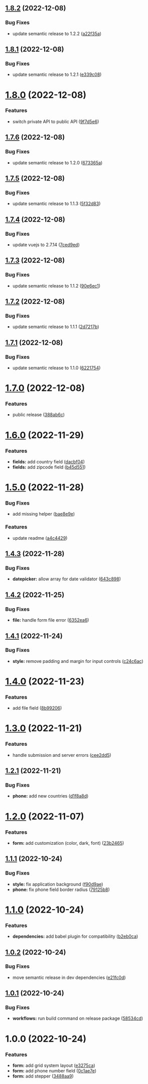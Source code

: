 ## [1.8.2](https://github.com/Gatoreviews/gtr-form-renderer/compare/v1.8.1...v1.8.2) (2022-12-08)


### Bug Fixes

* update semantic release to 1.2.2 ([a22f35a](https://github.com/Gatoreviews/gtr-form-renderer/commit/a22f35a42171b95d7980eb8c941c732bd6d2c55b))

## [1.8.1](https://github.com/Gatoreviews/gtr-form-renderer/compare/v1.8.0...v1.8.1) (2022-12-08)


### Bug Fixes

* update semantic release to 1.2.1 ([e339c08](https://github.com/Gatoreviews/gtr-form-renderer/commit/e339c0826200636284a224f7d6cd08e2f3f6f467))

# [1.8.0](https://github.com/Gatoreviews/gtr-form-renderer/compare/v1.7.6...v1.8.0) (2022-12-08)


### Features

* switch private API to public API ([9f7d5e6](https://github.com/Gatoreviews/gtr-form-renderer/commit/9f7d5e6269deadb789a1a340a0f9e4755a2989b3))

## [1.7.6](https://github.com/Gatoreviews/gtr-form-renderer/compare/v1.7.5...v1.7.6) (2022-12-08)


### Bug Fixes

* update semantic release to 1.2.0 ([673365a](https://github.com/Gatoreviews/gtr-form-renderer/commit/673365ae4b2b7dd8eaabd2f02666abe6ca75224e))

## [1.7.5](https://github.com/Gatoreviews/gtr-form-renderer/compare/v1.7.4...v1.7.5) (2022-12-08)


### Bug Fixes

* update semantic release to 1.1.3 ([5f32d83](https://github.com/Gatoreviews/gtr-form-renderer/commit/5f32d835c756dfbcc0809e18e5c07edc661f5f0e))

## [1.7.4](https://github.com/Gatoreviews/gtr-form-renderer/compare/v1.7.3...v1.7.4) (2022-12-08)


### Bug Fixes

* update vuejs to 2.7.14 ([7ced9ed](https://github.com/Gatoreviews/gtr-form-renderer/commit/7ced9ede107468d36c8b7b1c4d7f605da883b41b))

## [1.7.3](https://github.com/Gatoreviews/gtr-form-renderer/compare/v1.7.2...v1.7.3) (2022-12-08)


### Bug Fixes

* update semantic release to 1.1.2 ([90e6ec1](https://github.com/Gatoreviews/gtr-form-renderer/commit/90e6ec12816793a895d980495857d84dece6c1b1))

## [1.7.2](https://github.com/Gatoreviews/gtr-form-renderer/compare/v1.7.1...v1.7.2) (2022-12-08)


### Bug Fixes

* update semantic release to 1.1.1 ([2d7217b](https://github.com/Gatoreviews/gtr-form-renderer/commit/2d7217b1806178e38ba82a86b78acec23bda6cd9))

## [1.7.1](https://github.com/Gatoreviews/gtr-form-renderer/compare/v1.7.0...v1.7.1) (2022-12-08)


### Bug Fixes

* update semantic release to 1.1.0 ([6221754](https://github.com/Gatoreviews/gtr-form-renderer/commit/62217547a88982d42365ee7ad779f62362fc1e41))

# [1.7.0](https://github.com/Gatoreviews/gtr-form-renderer/compare/v1.6.0...v1.7.0) (2022-12-08)


### Features

* public release ([388ab6c](https://github.com/Gatoreviews/gtr-form-renderer/commit/388ab6cb0437034e9bf95b33284db1931d3cd3f6))

# [1.6.0](https://github.com/Gatoreviews/gtr-form-renderer/compare/v1.5.0...v1.6.0) (2022-11-29)


### Features

* **fields:** add country field ([dacbf04](https://github.com/Gatoreviews/gtr-form-renderer/commit/dacbf046a8c27f7864ee47dd4075d5e9e4d23c3c))
* **fields:** add zipcode field ([b45d551](https://github.com/Gatoreviews/gtr-form-renderer/commit/b45d55129486800a3e7d211f3c5e3bb8d42de9b9))

# [1.5.0](https://github.com/Gatoreviews/gtr-form-renderer/compare/v1.4.3...v1.5.0) (2022-11-28)


### Bug Fixes

* add missing helper ([bae8e9e](https://github.com/Gatoreviews/gtr-form-renderer/commit/bae8e9e2132ce0f41efc87042e4c433e83f6aca7))


### Features

* update readme ([a4c4429](https://github.com/Gatoreviews/gtr-form-renderer/commit/a4c4429906d0bde0d9ecabfdd2e110afe91af48e))

## [1.4.3](https://github.com/Gatoreviews/gtr-form-renderer/compare/v1.4.2...v1.4.3) (2022-11-28)


### Bug Fixes

* **datepicker:** allow array for date validator ([643c898](https://github.com/Gatoreviews/gtr-form-renderer/commit/643c898757cdadf23991df49a06346e7a28788f0))

## [1.4.2](https://github.com/Gatoreviews/gtr-form-renderer/compare/v1.4.1...v1.4.2) (2022-11-25)


### Bug Fixes

* **file:** handle form file error ([6352ea6](https://github.com/Gatoreviews/gtr-form-renderer/commit/6352ea67866287b4adc14dc223ed3a8d9c5fe459))

## [1.4.1](https://github.com/Gatoreviews/gtr-form-renderer/compare/v1.4.0...v1.4.1) (2022-11-24)


### Bug Fixes

* **style:** remove padding and margin for input controls ([c24c6ac](https://github.com/Gatoreviews/gtr-form-renderer/commit/c24c6ac9c5c8cbde9793c66da08d31a33c30581e))

# [1.4.0](https://github.com/Gatoreviews/gtr-form-renderer/compare/v1.3.0...v1.4.0) (2022-11-23)


### Features

* add file field ([8b99206](https://github.com/Gatoreviews/gtr-form-renderer/commit/8b99206dc73ccb3094a46dccf3f8b7ba69986f0f))

# [1.3.0](https://github.com/Gatoreviews/gtr-form-renderer/compare/v1.2.1...v1.3.0) (2022-11-21)


### Features

* handle submission and server errors ([cee2dd5](https://github.com/Gatoreviews/gtr-form-renderer/commit/cee2dd5c30c816989a82df0963c69f1b78750947))

## [1.2.1](https://github.com/Gatoreviews/gtr-form-renderer/compare/v1.2.0...v1.2.1) (2022-11-21)


### Bug Fixes

* **phone:** add new countries ([d1f8a8d](https://github.com/Gatoreviews/gtr-form-renderer/commit/d1f8a8de16dd5a7ab9b88227235eda26b6de51bf))

# [1.2.0](https://github.com/Gatoreviews/gtr-form-renderer/compare/v1.1.1...v1.2.0) (2022-11-07)


### Features

* **form:** add customization (color, dark, font) ([23b2465](https://github.com/Gatoreviews/gtr-form-renderer/commit/23b2465e61916f686420ca91bf3be89c7fb8d249))

## [1.1.1](https://github.com/Gatoreviews/gtr-form-renderer/compare/v1.1.0...v1.1.1) (2022-10-24)


### Bug Fixes

* **style:** fix application background ([f90d9ae](https://github.com/Gatoreviews/gtr-form-renderer/commit/f90d9aea265aec372107f91dee7d10dd67d4f1b5))
* **phone:** fix phone field border radius ([79125b8](https://github.com/Gatoreviews/gtr-form-renderer/commit/79125b8cfee388502dae9829777da087ce2f3014))

# [1.1.0](https://github.com/Gatoreviews/gtr-form-renderer/compare/v1.0.2...v1.1.0) (2022-10-24)


### Features

* **dependencies:** add babel plugin for compatibility ([b2eb0ca](https://github.com/Gatoreviews/gtr-form-renderer/commit/b2eb0ca98fe43b87753cadc4b8c6ed30a352cf87))

## [1.0.2](https://github.com/Gatoreviews/gtr-form-renderer/compare/v1.0.1...v1.0.2) (2022-10-24)


### Bug Fixes

* move semantic release in dev dependencies ([e21fc0d](https://github.com/Gatoreviews/gtr-form-renderer/commit/e21fc0d734cacb246e4119de50298ee07324164d))

## [1.0.1](https://github.com/Gatoreviews/gtr-form-renderer/compare/v1.0.0...v1.0.1) (2022-10-24)


### Bug Fixes

* **workflows:** run build command on release package ([58534cd](https://github.com/Gatoreviews/gtr-form-renderer/commit/58534cdaad8ccc49ebe18e72419ccc6981a456a4))

# 1.0.0 (2022-10-24)


### Features

* **form:** add grid system layout ([e3275ca](https://github.com/Gatoreviews/gtr-form-renderer/commit/e3275ca721e4e82c4a1abd61febfa14d7ee5cfec))
* **form:** add phone number field ([0c1ae7e](https://github.com/Gatoreviews/gtr-form-renderer/commit/0c1ae7e756d42ab51495b58e344ee605f2be8cb8))
* **form:** add stepper ([3488aa9](https://github.com/Gatoreviews/gtr-form-renderer/commit/3488aa997927eca6e3041c2c6285b065b0724893))
